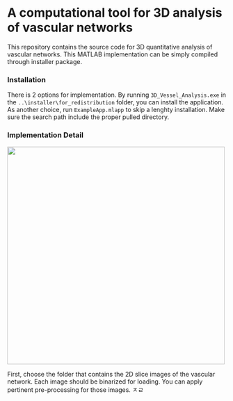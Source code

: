 # A computational tool for 3D analysis of vascular networks 

This repository contains the source code for 3D quantitative analysis of vascular networks. This MATLAB implementation can be simply compiled through installer package. 

### Installation
There is 2 options for implementation. By running `3D_Vessel_Analysis.exe` in the `..\installer\for_redistribution` folder, you can install the application. As another choice, run `ExampleApp.mlapp` to skip a lenghty installation. Make sure the search path include the proper pulled directory.


### Implementation Detail
<img src="[https://i.pinimg.com/originals/20/78/a9/2078a921387fb535735b19820175bacf.jpg](https://user-images.githubusercontent.com/86834176/193609517-ee0f14b9-c7d8-448d-8148-49b5341fa92c.png)" width="500">


First, choose the folder that contains the 2D slice images of the vascular network. Each image should be binarized for loading. You can apply pertinent pre-processing for those images. ㅈㄹ
